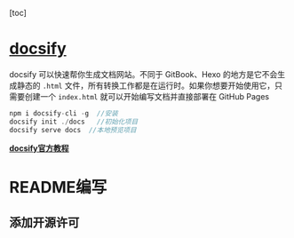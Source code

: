 [toc]
# [docsify](https://docsify.js.org/#/zh-cn/?id=docsify)

docsify 可以快速帮你生成文档网站。不同于 GitBook、Hexo 的地方是它不会生成静态的 `.html` 文件，所有转换工作都是在运行时。如果你想要开始使用它，只需要创建一个 `index.html` 就可以开始编写文档并直接部署在 GitHub Pages

```kotlin
npm i docsify-cli -g  //安装
docsify init ./docs   //初始化项目
docsify serve docs  //本地预览项目
```

**[docsify官方教程](https://docsify.js.org/#/zh-cn/)**



# README编写

## 添加开源许可